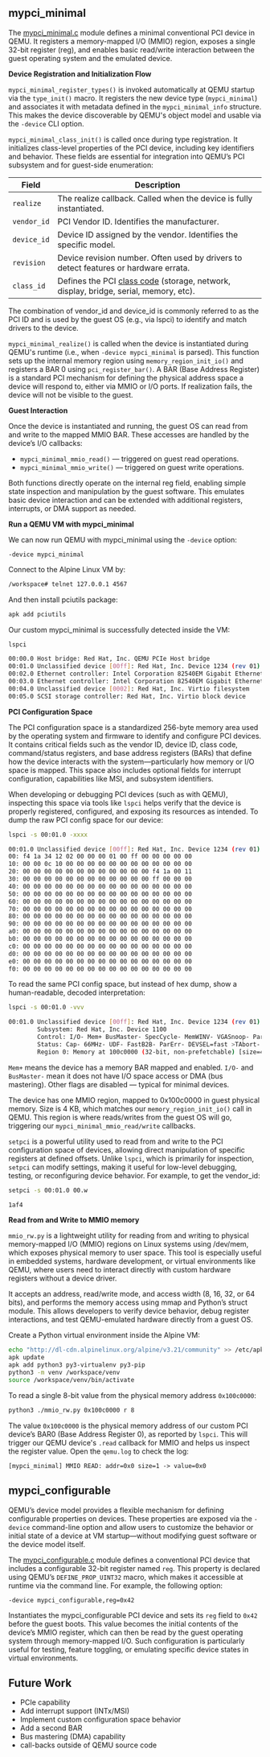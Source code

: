 
## mypci_minimal

The [mypci_minimal.c](hw/pci/mypci_minimal.c) module defines a minimal conventional PCI device in QEMU. It registers a memory-mapped I/O (MMIO) region, exposes a single 32-bit register (reg), and enables basic read/write interaction between the guest operating system and the emulated device.

**Device Registration and Initialization Flow**

`mypci_minimal_register_types()` is invoked automatically at QEMU startup via the `type_init()` macro. It registers the new device type (`mypci_minimal`) and associates it with metadata defined in the `mypci_minimal_info` structure. This makes the device discoverable by QEMU's object model and usable via the `-device` CLI option.

`mypci_minimal_class_init()` is called once during type registration. It initializes class-level properties of the PCI device, including key identifiers and behavior. These fields are essential for integration into QEMU’s PCI subsystem and for guest-side enumeration:

| Field       | Description                                                                          |
|-------------|--------------------------------------------------------------------------------------|
| `realize`   | The realize callback. Called when the device is fully instantiated.                  |
| `vendor_id` | PCI Vendor ID. Identifies the manufacturer.                                          |
| `device_id` | Device ID assigned by the vendor. Identifies the specific model.                     |
| `revision`  | Device revision number. Often used by drivers to detect features or hardware errata. |
| `class_id`  | Defines the PCI [class code](https://github.com/qemu/qemu/blob/master/include/hw/pci/pci_ids.h) (storage, network, display, bridge, serial, memory, etc).   |

The combination of vendor_id and device_id is commonly referred to as the PCI ID and is used by the guest OS (e.g., via lspci) to identify and match drivers to the device.

`mypci_minimal_realize()` is called when the device is instantiated during QEMU's runtime (i.e., when `-device mypci_minimal` is parsed). This function sets up the internal memory region using `memory_region_init_io()` and registers a BAR 0 using `pci_register_bar()`. A BAR (Base Address Register) is a standard PCI mechanism for defining the physical address space a device will respond to, either via MMIO or I/O ports. If realization fails, the device will not be visible to the guest.

**Guest Interaction**

Once the device is instantiated and running, the guest OS can read from and write to the mapped MMIO BAR. These accesses are handled by the device’s I/O callbacks:

- `mypci_minimal_mmio_read()` — triggered on guest read operations.
- `mypci_minimal_mmio_write()` — triggered on guest write operations.

Both functions directly operate on the internal reg field, enabling simple state inspection and manipulation by the guest software. This emulates basic device interaction and can be extended with additional registers, interrupts, or DMA support as needed.

**Run a QEMU VM with mypci_minimal**

We can now run QEMU with mypci_minimal using the `-device` option:

    -device mypci_minimal

Connect to the Alpine Linux VM by:

```bash
/workspace# telnet 127.0.0.1 4567
```

And then install pciutils package:

```bash
apk add pciutils
```

Our custom mypci_minimal is successfully detected inside the VM:

```bash
lspci

00:00.0 Host bridge: Red Hat, Inc. QEMU PCIe Host bridge
00:01.0 Unclassified device [00ff]: Red Hat, Inc. Device 1234 (rev 01)  <-------
00:02.0 Ethernet controller: Intel Corporation 82540EM Gigabit Ethernet Controller (rev 03)
00:03.0 Ethernet controller: Intel Corporation 82540EM Gigabit Ethernet Controller (rev 03)
00:04.0 Unclassified device [0002]: Red Hat, Inc. Virtio filesystem
00:05.0 SCSI storage controller: Red Hat, Inc. Virtio block device
```

**PCI Configuration Space**

The PCI configuration space is a standardized 256-byte memory area used by the operating system and firmware to identify and configure PCI devices. It contains critical fields such as the vendor ID, device ID, class code, command/status registers, and base address registers (BARs) that define how the device interacts with the system—particularly how memory or I/O space is mapped. This space also includes optional fields for interrupt configuration, capabilities like MSI, and subsystem identifiers.

When developing or debugging PCI devices (such as with QEMU), inspecting this space via tools like `lspci` helps verify that the device is properly registered, configured, and exposing its resources as intended. To dump the raw PCI config space for our device:

```bash
lspci -s 00:01.0 -xxxx

00:01.0 Unclassified device [00ff]: Red Hat, Inc. Device 1234 (rev 01)
00: f4 1a 34 12 02 00 00 00 01 00 ff 00 00 00 00 00
10: 00 00 0c 10 00 00 00 00 00 00 00 00 00 00 00 00
20: 00 00 00 00 00 00 00 00 00 00 00 00 f4 1a 00 11
30: 00 00 00 00 00 00 00 00 00 00 00 00 ff 00 00 00
40: 00 00 00 00 00 00 00 00 00 00 00 00 00 00 00 00
50: 00 00 00 00 00 00 00 00 00 00 00 00 00 00 00 00
60: 00 00 00 00 00 00 00 00 00 00 00 00 00 00 00 00
70: 00 00 00 00 00 00 00 00 00 00 00 00 00 00 00 00
80: 00 00 00 00 00 00 00 00 00 00 00 00 00 00 00 00
90: 00 00 00 00 00 00 00 00 00 00 00 00 00 00 00 00
a0: 00 00 00 00 00 00 00 00 00 00 00 00 00 00 00 00
b0: 00 00 00 00 00 00 00 00 00 00 00 00 00 00 00 00
c0: 00 00 00 00 00 00 00 00 00 00 00 00 00 00 00 00
d0: 00 00 00 00 00 00 00 00 00 00 00 00 00 00 00 00
e0: 00 00 00 00 00 00 00 00 00 00 00 00 00 00 00 00
f0: 00 00 00 00 00 00 00 00 00 00 00 00 00 00 00 00
```

To read the same PCI config space, but instead of hex dump, show a human-readable, decoded interpretation:

```bash
lspci -s 00:01.0 -vvv

00:01.0 Unclassified device [00ff]: Red Hat, Inc. Device 1234 (rev 01)
        Subsystem: Red Hat, Inc. Device 1100
        Control: I/O- Mem+ BusMaster- SpecCycle- MemWINV- VGASnoop- ParErr- Stepping- SERR- FastB2B- DisINTx-
        Status: Cap- 66MHz- UDF- FastB2B- ParErr- DEVSEL=fast >TAbort- <TAbort- <MAbort- >SERR- <PERR- INTx-
        Region 0: Memory at 100c0000 (32-bit, non-prefetchable) [size=4K]
```

`Mem+` means the device has a memory BAR mapped and enabled. `I/O-` and `BusMaster-` mean it does not have I/O space access or DMA (bus mastering). Other flags are disabled — typical for minimal devices.

The device has one MMIO region, mapped to 0x100c0000 in guest physical memory. Size is 4 KB, which matches our `memory_region_init_io()` call in QEMU. This region is where reads/writes from the guest OS will go, triggering our `mypci_minimal_mmio_read/write` callbacks.

`setpci` is a powerful utility used to read from and write to the PCI configuration space of devices, allowing direct manipulation of specific registers at defined offsets. Unlike `lspci`, which is primarily for inspection, `setpci` can modify settings, making it useful for low-level debugging, testing, or reconfiguring device behavior. For example, to get the vendor_id:

```bash
setpci -s 00:01.0 00.w

1af4
```

**Read from and Write to MMIO memory**

`mmio_rw.py` is a lightweight utility for reading from and writing to physical memory-mapped I/O (MMIO) regions on Linux systems using /dev/mem, which exposes physical memory to user space. This tool is especially useful in embedded systems, hardware development, or virtual environments like QEMU, where users need to interact directly with custom hardware registers without a device driver.

It accepts an address, read/write mode, and access width (8, 16, 32, or 64 bits), and performs the memory access using mmap and Python’s struct module. This allows developers to verify device behavior, debug register interactions, and test QEMU-emulated hardware directly from a guest OS.

Create a Python virtual environment inside the Alpine VM:

```bash
echo "http://dl-cdn.alpinelinux.org/alpine/v3.21/community" >> /etc/apk/repositories
apk update
apk add python3 py3-virtualenv py3-pip
python3 -m venv /workspace/venv
source /workspace/venv/bin/activate
```

To read a single 8-bit value from the physical memory address `0x100c0000`:

```bash
python3 ./mmio_rw.py 0x100c0000 r 8
```

The value `0x100c0000` is the physical memory address of our custom PCI device’s BAR0 (Base Address Register 0), as reported by `lspci`. This will trigger our QEMU device's `.read` callback for MMIO and helps us inspect the register value. Open the `qemu.log` to check the log:

```text
[mypci_minimal] MMIO READ: addr=0x0 size=1 -> value=0x0
```

## mypci_configurable

QEMU’s device model provides a flexible mechanism for defining configurable properties on devices. These properties are exposed via the `-device` command-line option and allow users to customize the behavior or initial state of a device at VM startup—without modifying guest software or the device model itself.

The [mypci_configurable.c](hw/pci/mypci_configurable.c) module defines a conventional PCI device that includes a configurable 32-bit register named `reg`. This property is declared using QEMU’s `DEFINE_PROP_UINT32` macro, which makes it accessible at runtime via the command line. For example, the following option:

    -device mypci_configurable,reg=0x42

Instantiates the mypci_configurable PCI device and sets its `reg` field to `0x42` before the guest boots. This value becomes the initial contents of the device’s MMIO register, which can then be read by the guest operating system through memory-mapped I/O. Such configuration is particularly useful for testing, feature toggling, or emulating specific device states in virtual environments.

## Future Work

- PCIe capability
- Add interrupt support (INTx/MSI)
- Implement custom configuration space behavior
- Add a second BAR
- Bus mastering (DMA) capability
- call-backs outside of QEMU source code
